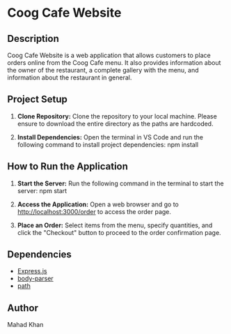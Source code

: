 # Coog Cafe Website

## Description

Coog Cafe Website is a web application that allows customers to place orders online from the Coog Cafe menu. It also provides information about the owner of the restaurant, a
complete gallery with the menu, and information about the restaurant in general.

## Project Setup

1. **Clone Repository:** Clone the repository to your local machine. Please ensure to download the entire directory as the paths are hardcoded.

2. **Install Dependencies:** Open the terminal in VS Code and run the following command to install project dependencies:
npm install

## How to Run the Application

1. **Start the Server:** Run the following command in the terminal to start the server:
npm start

2. **Access the Application:** Open a web browser and go to [http://localhost:3000/order](http://localhost:3000/order) to access the order page.

3. **Place an Order:** Select items from the menu, specify quantities, and click the "Checkout" button to proceed to the order confirmation page.

## Dependencies

- [Express.js](https://expressjs.com/)
- [body-parser](https://www.npmjs.com/package/body-parser)
- [path](https://nodejs.org/api/path.html)

## Author

Mahad Khan

